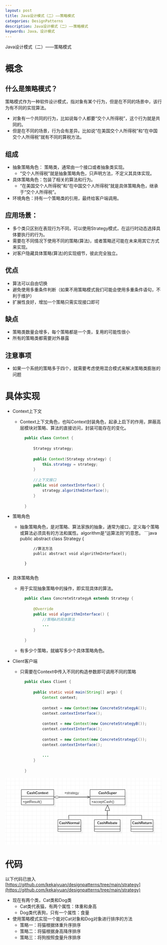 ```yaml
---
layout: post
title: Java设计模式（二）——策略模式
categories: DesignPatterns
description: Java设计模式（二）——策略模式
keywords: Java，设计模式
---
```


Java设计模式（二）——策略模式

# 概念

## 什么是策略模式？
策略模式作为一种软件设计模式，指对象有某个行为，但是在不同的场景中，该行为有不同的实现算法。
- 对象有一个共同的行为，比如说每个人都要“交个人所得税”，这个行为就是共同的。
- 但是在不同的场景，行为会有差异。比如说“在美国交个人所得税”和“在中国交个人所得税”就有不同的算税方法。


## 组成
- 抽象策略角色： 策略类，通常由一个接口或者抽象类实现。
	- “交个人所得税”就是抽象策略角色，只声明方法，不定义其具体实现。
- 具体策略角色：包装了相关的算法和行为。
	- “在美国交个人所得税”和“在中国交个人所得税”就是具体策略角色，继承于“交个人所得税”。
- 环境角色：持有一个策略类的引用，最终给客户端调用。

## 应用场景：
- 多个类只区别在表现行为不同，可以使用Strategy模式，在运行时动态选择具体要执行的行为。
- 需要在不同情况下使用不同的策略(算法)，或者策略还可能在未来用其它方式来实现。
- 对客户隐藏具体策略(算法)的实现细节，彼此完全独立。

## 优点
- 算法可以自由切换
- 避免使用多重条件判断（如果不用策略模式我们可能会使用多重条件语句，不利于维护）
- 扩展性良好，增加一个策略只需实现接口即可

## 缺点
- 策略类数量会增多，每个策略都是一个类，复用的可能性很小
- 所有的策略类都需要对外暴露

## 注意事项
- 如果一个系统的策略多于四个，就需要考虑使用混合模式来解决策略类膨胀的问题

# 具体实现
- Context上下文
	- Context上下文角色，也叫Context封装角色，起承上启下的作用，屏蔽高层模块对策略、算法的直接访问，封装可能存在的变化。
	  ```java
		public class Context {

			Strategy strategy;

			public Context(Strategy strategy) {
				this.strategy = strategy;
			}

			//上下文接口
			public void contextInterface() {
				strategy.algorithmInterface();
			}

		}
	  ```
- 策略角色
	- 抽象策略角色，是对策略、算法家族的抽象，通常为接口，定义每个策略或算法必须具有的方法和属性。algorithm是“运算法则”的意思。
	  	  ```java
			public abstract class Strategy {

				//算法方法
				public abstract void algorithmInterface();

			}
	  ```
- 具体策略角色
	- 用于实现抽象策略中的操作，即实现具体的算法。
	  ```java
		public class ConcreteStrategyA extends Strategy {

			@Override
			public void algorithmInterface() {
				//策略A的具体算法
				...
			}

		}
	  ```
	- 有多少个策略，就编写多少个具体策略角色。

- Client客户端
	- 只需要在Context中传入不同的构造参数即可调用不同的策略
	  ```java
		public class Client {

			public static void main(String[] args) {
				Context context;

				context = new Context(new ConcreteStrategyA());
				context.contextInterface();

				context = new Context(new ConcreteStrategyB());
				context.contextInterface();

				context = new Context(new ConcreteStrategyC());
				context.contextInterface();
				
				...
			}

		}
	  ```
![UML结构图](/images/posts/designpatterns/strategy/uml.png)
	  
# 代码
以下代码已放入[https://github.com/kekaiyuan/designpatterns/tree/main/strategy](https://github.com/kekaiyuan/designpatterns/tree/main/strategy)
- 现在有两个类，Cat类和Dog类
	- Cat类代表猫，有两个属性：体重和身高
	- Dog类代表狗，只有一个属性：食量
- 使用策略模式实现一个能对Cat对象和Dog对象进行排序的方法
	- 策略一：将猫根据体重升序排序
	- 策略二：将猫根据身高降序排序
	- 策略三：将狗按照食量升序排序